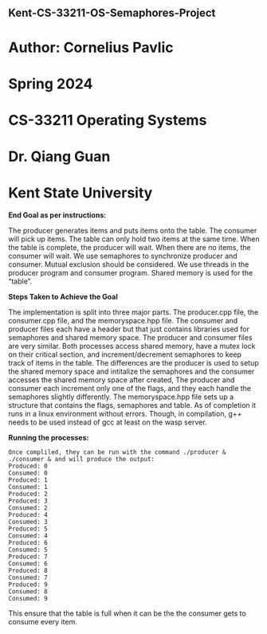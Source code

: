 ## Kent-CS-33211-OS-Semaphores-Project
# Author: Cornelius Pavlic
# Spring 2024
# CS-33211 Operating Systems
# Dr. Qiang Guan
# Kent State University

**End Goal as per instructions:**

The producer generates items and puts items onto the table. The consumer will pick up items. The table can only hold two items at the same time. When the table is complete, the producer will wait. When there are no items, the consumer will wait. We use semaphores to synchronize producer and consumer.  Mutual exclusion should be considered. We use threads in the producer program and consumer program. Shared memory is used for the “table”.


**Steps Taken to Achieve the Goal**

The implementation is split into three major parts. The producer.cpp file, the consumer.cpp file, and the memoryspace.hpp file. The consumer and producer files each have a header but that just contains libraries used for semaphores and shared memory space. The producer and consumer files are very similar. Both processes access shared memory, have a mutex lock on their critical section, and increment/decrement semaphores to keep track of items in the table.  The differences are the producer is used to setup the shared memory space and intitalize the semaphores and the consumer accesses the shared memory space after created, The producer and consumer each increment only one of the flags, and they each handle the semaphores slightly differently. 
    The memoryspace.hpp file sets up a structure that contains the flags, semaphores and table. As of completion it runs in a linux environment without errors. Though, in compilation, g++ needs to be used instead of gcc at least on the wasp server. 


**Running the processes:**

    Once compliled, they can be run with the command ./producer & ./consumer & and will produce the output: 
    Produced: 0
    Consumed: 0
    Produced: 1
    Consumed: 1
    Produced: 2
    Produced: 3
    Consumed: 2
    Produced: 4
    Consumed: 3
    Produced: 5
    Consumed: 4
    Produced: 6
    Consumed: 5
    Produced: 7
    Consumed: 6
    Produced: 8
    Consumed: 7
    Produced: 9
    Consumed: 8
    Consumed: 9
This ensure that the table is full when it can be the the consumer gets to consume every item. 



